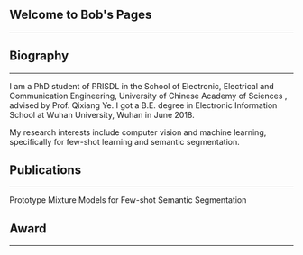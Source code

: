 ## Welcome to Bob's Pages
---

## Biography
---
I am a PhD student of PRISDL in the School of Electronic, Electrical and Communication Engineering, University of Chinese Academy of Sciences , advised by Prof. Qixiang Ye. I got a B.E. degree in Electronic Information School at Wuhan University, Wuhan in June 2018.

My research interests include computer vision and machine learning, specifically for few-shot learning and semantic segmentation.

## Publications
---
Prototype Mixture Models for Few-shot Semantic Segmentation

## Award
---




